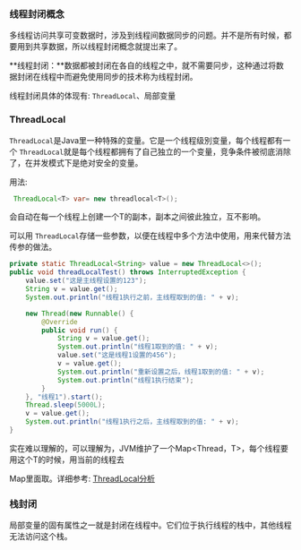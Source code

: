 ### 线程封闭概念

多线程访问共享可变数据时，涉及到线程间数据同步的问题。并不是所有时候，都要用到共享数据，所以线程封闭概念就提岀来了。

**线程封闭：**数据都被封闭在各自的线程之中，就不需要冋步，这种通过将数据封闭在线程中而避免使用同步的技术称为线程封闭。

线程封闭具体的体现有: `ThreadLocal`、局部变量



### ThreadLocal

`ThreadLocal`是Java里一种特殊的变量。它是一个线程级別变量，每个线程都有一个 `ThreadLocal`就是每个线程都拥有了自己独立的一个变量，竞争条件被彻底消除了，在并发模式下是绝对安全的变量。

用法:

```java
 ThreadLocal<T> var= new threadlocal<T>();
```

会自动在每一个线程上创建一个T的副本，副本之间彼此独立，互不影响。

可以用 `ThreadLocal`存储一些参数，以便在线程中多个方法中使用，用来代替方法传参的做法。

```java
private static ThreadLocal<String> value = new ThreadLocal<>();
public void threadLocalTest() throws InterruptedException {
    value.set("这是主线程设置的123");
    String v = value.get();
    System.out.println("线程1执行之前，主线程取到的值: " + v);

    new Thread(new Runnable() {
        @Override
        public void run() {
            String v = value.get();
            System.out.println("线程1取到的值: " + v);
            value.set("这是线程1设置的456");
            v = value.get();
            System.out.println("重新设置之后，线程1取到的值: " + v);
            System.out.println("线程1执行结束");
        }
    }, "线程1").start();
    Thread.sleep(5000L);
    v = value.get();
    System.out.println("线程1执行之后，主线程取到的值: " + v);
}
```

实在难以理解的，可以理解为，JVM维护了一个Map<Thread，T>，每个线程要用这个T的时候，用当前的线程去

Map里面取。详细参考: [ThreadLocal分析](https://github.com/qian-lou/computer-science/blob/master/%E7%BC%96%E7%A8%8B%E8%AF%AD%E8%A8%80/Java/%E5%B9%B6%E5%8F%91/%E5%B9%B6%E5%8F%91%E5%B7%A5%E5%85%B7/2.ThreadLocal.md)



### 栈封闭

局部变量的固有属性之一就是封闭在线程中。它们位于执行线程的栈中，其他线程无法访问这个栈。